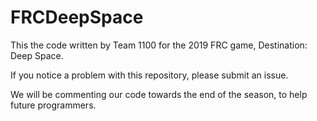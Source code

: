 # FRCDeepSpace
This the code written by Team 1100 for the 2019 FRC game, Destination: Deep Space.

If you notice a problem with this repository, please submit an issue.

We will be commenting our code towards the end of the season, to help future programmers.
